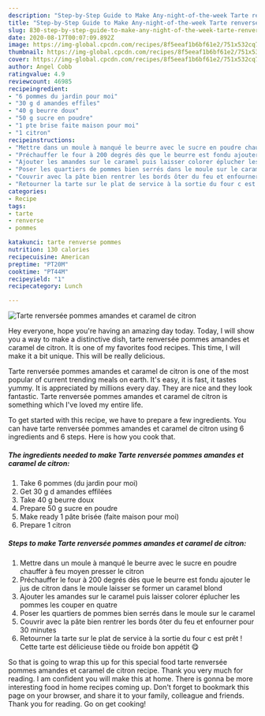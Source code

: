 ```yaml
---
description: "Step-by-Step Guide to Make Any-night-of-the-week Tarte renversée pommes amandes et caramel de citron"
title: "Step-by-Step Guide to Make Any-night-of-the-week Tarte renversée pommes amandes et caramel de citron"
slug: 830-step-by-step-guide-to-make-any-night-of-the-week-tarte-renversee-pommes-amandes-et-caramel-de-citron
date: 2020-08-17T00:07:09.892Z
image: https://img-global.cpcdn.com/recipes/8f5eeaf1b6bf61e2/751x532cq70/tarte-renversee-pommes-amandes-et-caramel-de-citron-photo-principale-de-la-recette.jpg
thumbnail: https://img-global.cpcdn.com/recipes/8f5eeaf1b6bf61e2/751x532cq70/tarte-renversee-pommes-amandes-et-caramel-de-citron-photo-principale-de-la-recette.jpg
cover: https://img-global.cpcdn.com/recipes/8f5eeaf1b6bf61e2/751x532cq70/tarte-renversee-pommes-amandes-et-caramel-de-citron-photo-principale-de-la-recette.jpg
author: Angel Cobb
ratingvalue: 4.9
reviewcount: 46985
recipeingredient:
- "6 pommes du jardin pour moi"
- "30 g d amandes effiles"
- "40 g beurre doux"
- "50 g sucre en poudre"
- "1 pte brise faite maison pour moi"
- "1 citron"
recipeinstructions:
- "Mettre dans un moule à manqué le beurre avec le sucre en poudre chauffer à feu moyen presser le citron"
- "Préchauffer le four à 200 degrés dès que le beurre est fondu ajouter le jus de citron dans le moule laisser se former un caramel blond"
- "Ajouter les amandes sur le caramel puis laisser colorer éplucher les pommes les couper en quatre"
- "Poser les quartiers de pommes bien serrés dans le moule sur le caramel"
- "Couvrir avec la pâte bien rentrer les bords ôter du feu et enfourner pour 30 minutes"
- "Retourner la tarte sur le plat de service à la sortie du four c est prêt ! Cette tarte est délicieuse tiède ou froide bon appétit 😋"
categories:
- Recipe
tags:
- tarte
- renverse
- pommes

katakunci: tarte renverse pommes 
nutrition: 130 calories
recipecuisine: American
preptime: "PT20M"
cooktime: "PT44M"
recipeyield: "1"
recipecategory: Lunch

---
```



![Tarte renversée pommes amandes et caramel de citron](https://img-global.cpcdn.com/recipes/8f5eeaf1b6bf61e2/751x532cq70/tarte-renversee-pommes-amandes-et-caramel-de-citron-photo-principale-de-la-recette.jpg)

Hey everyone, hope you're having an amazing day today. Today, I will show you a way to make a distinctive dish, tarte renversée pommes amandes et caramel de citron. It is one of my favorites food recipes. This time, I will make it a bit unique. This will be really delicious.



Tarte renversée pommes amandes et caramel de citron is one of the most popular of current trending meals on earth. It's easy, it is fast, it tastes yummy. It is appreciated by millions every day. They are nice and they look fantastic. Tarte renversée pommes amandes et caramel de citron is something which I've loved my entire life.


To get started with this recipe, we have to prepare a few ingredients. You can have tarte renversée pommes amandes et caramel de citron using 6 ingredients and 6 steps. Here is how you cook that.

<!--inarticleads1-->

##### The ingredients needed to make Tarte renversée pommes amandes et caramel de citron:

1. Take 6 pommes (du jardin pour moi)
1. Get 30 g d amandes effilées
1. Take 40 g beurre doux
1. Prepare 50 g sucre en poudre
1. Make ready 1 pâte brisée (faite maison pour moi)
1. Prepare 1 citron




<!--inarticleads2-->

##### Steps to make Tarte renversée pommes amandes et caramel de citron:

1. Mettre dans un moule à manqué le beurre avec le sucre en poudre chauffer à feu moyen presser le citron
1. Préchauffer le four à 200 degrés dès que le beurre est fondu ajouter le jus de citron dans le moule laisser se former un caramel blond
1. Ajouter les amandes sur le caramel puis laisser colorer éplucher les pommes les couper en quatre
1. Poser les quartiers de pommes bien serrés dans le moule sur le caramel
1. Couvrir avec la pâte bien rentrer les bords ôter du feu et enfourner pour 30 minutes
1. Retourner la tarte sur le plat de service à la sortie du four c est prêt ! Cette tarte est délicieuse tiède ou froide bon appétit 😋




So that is going to wrap this up for this special food tarte renversée pommes amandes et caramel de citron recipe. Thank you very much for reading. I am confident you will make this at home. There is gonna be more interesting food in home recipes coming up. Don't forget to bookmark this page on your browser, and share it to your family, colleague and friends. Thank you for reading. Go on get cooking!
